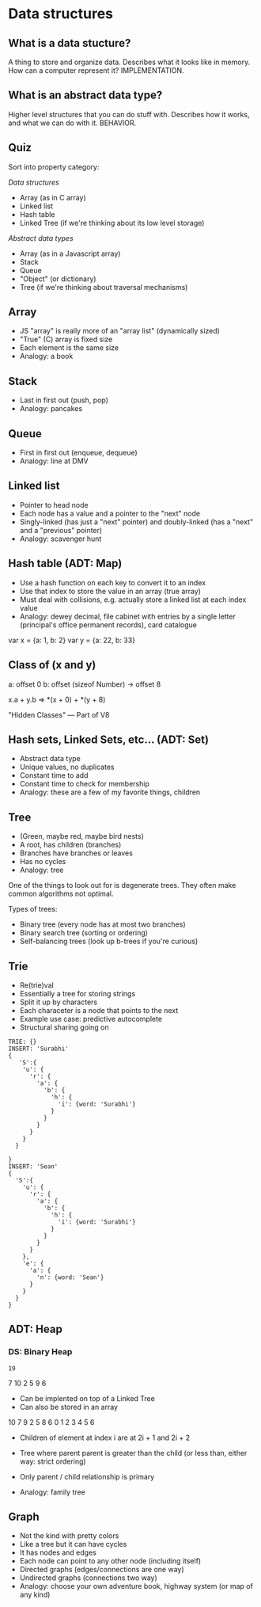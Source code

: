 # Data structures

## What is a data stucture?

A thing to store and organize data. Describes what it looks like in memory. How can a computer represent it? IMPLEMENTATION.

## What is an abstract data type?

Higher level structures that you can do stuff with. Describes how it works, and what we can do with it. BEHAVIOR.

## Quiz

Sort into property category:

*Data structures*

- Array (as in C array)
- Linked list
- Hash table
- Linked Tree (if we're thinking about its low level storage)

*Abstract data types*

- Array (as in a Javascript array)
- Stack
- Queue
- "Object" (or dictionary)
- Tree (if we're thinking about traversal mechanisms)

## Array

- JS "array" is really more of an "array list" (dynamically sized)
- "True" (C) array is fixed size
- Each element is the same size
- Analogy: a book

## Stack

- Last in first out (push, pop)
- Analogy: pancakes

## Queue

- First in first out (enqueue, dequeue)
- Analogy: line at DMV

## Linked list

- Pointer to head node
- Each node has a value and a pointer to the "next" node
- Singly-linked (has just a "next" pointer) and doubly-linked (has a "next" and a "previous" pointer)
- Analogy: scavenger hunt

## Hash table (ADT: Map)

- Use a hash function on each key to convert it to an index
- Use that index to store the value in an array (true array)
- Must deal with collisions, e.g. actually store a linked list at each index value
- Analogy: dewey decimal, file cabinet with entries by a single letter (principal's office permanent records), card catalogue

var x = {a: 1, b: 2}
var y = {a: 22, b: 33}

Class of (x and y)
------------------
  a: offset 0
  b: offset (sizeof Number) ->  offset 8

x.a + y.b
  => *(x + 0) + *(y + 8)

"Hidden Classes" — Part of V8


## Hash sets, Linked Sets, etc... (ADT: Set)

- Abstract data type
- Unique values, no duplicates
- Constant time to add
- Constant time to check for membership
- Analogy: these are a few of my favorite things, children

## Tree

- (Green, maybe red, maybe bird nests)
- A root, has children (branches)
- Branches have branches or leaves
- Has no cycles
- Analogy: tree

One of the things to look out for is degenerate trees. They often make common algorithms not optimal.

Types of trees:

- Binary tree (every node has at most two branches)
- Binary search tree (sorting or ordering)
- Self-balancing trees (look up b-trees if you're curious)

## Trie

- Re(trie)val
- Essentially a tree for storing strings
- Split it up by characters
- Each characeter is a node that points to the next
- Example use case: predictive autocomplete
- Structural sharing going on

```
TRIE: {}
INSERT: 'Surabhi'
{
   'S':{
    'u': {
      'r': {
        'a': {
          'b': {
            'h': {
              'i': {word: 'Surabhi'}
            }
          }
        }
      }
    }
  }
  
}
INSERT: 'Sean'
{
  'S':{
    'u': {
      'r': {
        'a': {
          'b': {
            'h': {
              'i': {word: 'Surabhi'}
            }
          }
        }
      }
    },
    'e': {
      'a': {
        'n': {word: 'Sean'}
      }
    }
  }
}
```

## ADT: Heap

### DS: Binary Heap
    19
  7     10
2   5  9   6
  - Can be implented on top of a Linked Tree
  - Can also be stored in an array

10 7 9 2 5 8 6
0  1 2 3 4 5 6

  - Children of element at index i are at 2i + 1 and 2i + 2

- Tree where parent parent is greater than the child (or less than, either way: strict ordering)
- Only parent / child relationship is primary
- Analogy: family tree

## Graph

- Not the kind with pretty colors
- Like a tree but it can have cycles
- It has nodes and edges
- Each node can point to any other node (including itself)
- Directed graphs (edges/connections are one way)
- Undirected graphs (connections two way)
- Analogy: choose your own adventure book, highway system (or map of any kind)
